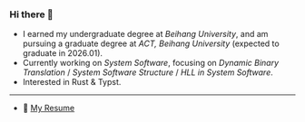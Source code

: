 ### Hi there 👋

- I earned my undergraduate degree at *Beihang University*, and am pursuing a graduate degree at *ACT, Beihang University* (expected to graduate in 2026.01).
- Currently working on *System Software*, focusing on *Dynamic Binary Translation* / *System Software Structure* / *HLL in System Software*.
- Interested in Rust & Typst.

-----------

- 📝 [My Resume](https://coekjan.github.io/resume)
